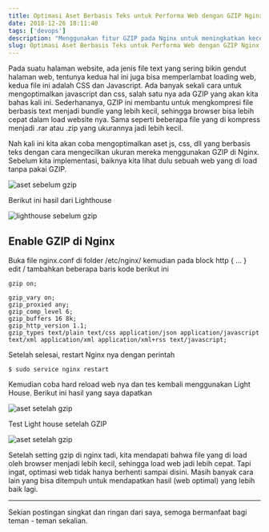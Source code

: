 ```yaml
---
title: Optimasi Aset Berbasis Teks untuk Performa Web dengan GZIP Nginx
date: 2018-12-26 18:11:40
tags: ['devops']
description: "Menggunakan fitur GZIP pada Nginx untuk meningkatkan kecepatan load suatu website dengan memperkecil bundle size aset berbasis teks."
slug: Optimasi Aset Berbasis Teks untuk Performa Web dengan GZIP Nginx
---
```


Pada suatu halaman website, ada jenis file text yang sering bikin gendut halaman web, tentunya kedua hal ini juga bisa memperlambat loading web, kedua file ini adalah CSS dan Javascript. Ada banyak sekali cara untuk mengoptimalkan javascript dan css, salah satu nya ada GZIP yang akan kita bahas kali ini. Sederhananya, GZIP ini membantu untuk mengkompresi file berbasis text menjadi bundle yang lebih kecil, sehingga browser bisa lebih cepat dalam load website nya. Sama seperti beberapa file yang di kompress menjadi .rar atau .zip yang ukurannya jadi lebih kecil.

Nah kali ini kita akan coba mengoptimalkan aset js, css, dll yang berbasis teks dengan cara mengecilkan ukuran mereka menggunakan GZIP di Nginx. Sebelum kita implementasi, baiknya kita lihat dulu sebuah web yang di load tanpa pakai GZIP.

![aset sebelum gzip](https://cdn.staticaly.com/img/farm5.staticflickr.com/4850/46419296102_2856651815_b.jpg)

Berikut ini hasil dari Lighthouse

![lighthouse sebelum gzip](https://cdn.staticaly.com/img/farm5.staticflickr.com/4850/44653374610_2d5778dd04_b.jpg)

## Enable GZIP di Nginx

Buka file nginx.conf di folder /etc/nginx/ kemudian pada block http { ... } edit / tambahkan beberapa baris kode berikut ini

```
gzip on;

gzip_vary on;
gzip_proxied any;
gzip_comp_level 6;
gzip_buffers 16 8k;
gzip_http_version 1.1;
gzip_types text/plain text/css application/json application/javascript text/xml application/xml application/xml+rss text/javascript;
```

Setelah selesai, restart Nginx nya dengan perintah

```
$ sudo service nginx restart
```

Kemudian coba hard reload web nya dan tes kembali menggunakan Light House. Berikut ini hasil yang saya dapatkan

![aset setelah gzip](https://cdn.staticaly.com/img/farm5.staticflickr.com/4840/45746737674_f89ac49bb5_b.jpg)

Test Light house setelah GZIP

![aset setelah gzip](https://cdn.staticaly.com/img/farm5.staticflickr.com/4878/44653374410_7c8513b196_b.jpg)

Setelah setting gzip di nginx tadi, kita mendapati bahwa file yang di load oleh browser menjadi lebih kecil, sehingga load web jadi lebih cepat. Tapi ingat, optimasi web tidak hanya berhenti sampai disini. Masih banyak cara lain yang bisa ditempuh untuk mendapatkan hasil (web optimal) yang lebih baik lagi.

<hr/>

Sekian postingan singkat dan ringan dari saya, semoga bermanfaat bagi teman - teman sekalian.

